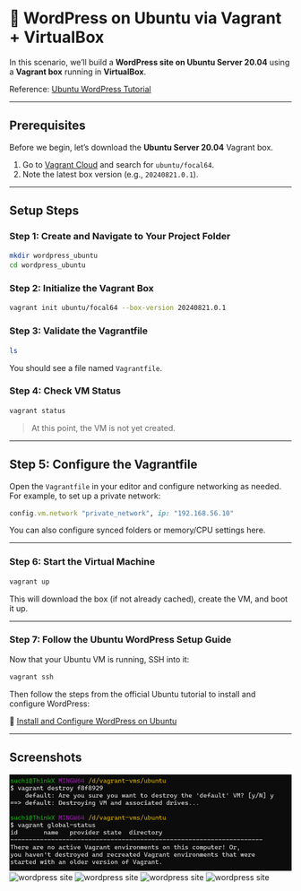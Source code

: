 # 🐧 WordPress on Ubuntu via Vagrant + VirtualBox

In this scenario, we’ll build a **WordPress site on Ubuntu Server 20.04** using a **Vagrant box** running in **VirtualBox**.

 Reference: [Ubuntu WordPress Tutorial](https://ubuntu.com/tutorials/install-and-configure-wordpress#1-overview)

---

##  Prerequisites

Before we begin, let’s download the **Ubuntu Server 20.04** Vagrant box.

1. Go to [Vagrant Cloud](https://portal.cloud.hashicorp.com/vagrant/discover?query=) and search for `ubuntu/focal64`.
2. Note the latest box version (e.g., `20240821.0.1`).

---

##  Setup Steps

### Step 1: Create and Navigate to Your Project Folder

```bash
mkdir wordpress_ubuntu
cd wordpress_ubuntu
```

### Step 2: Initialize the Vagrant Box

```bash
vagrant init ubuntu/focal64 --box-version 20240821.0.1
```

### Step 3: Validate the Vagrantfile

```bash
ls
```

You should see a file named `Vagrantfile`.

### Step 4: Check VM Status

```bash
vagrant status
```

> At this point, the VM is not yet created.

---

##  Step 5: Configure the Vagrantfile

Open the `Vagrantfile` in your editor and configure networking as needed. For example, to set up a private network:

```ruby
config.vm.network "private_network", ip: "192.168.56.10"
```

You can also configure synced folders or memory/CPU settings here.

---

### Step 6: Start the Virtual Machine

```bash
vagrant up
```

This will download the box (if not already cached), create the VM, and boot it up.

---

### Step 7: Follow the Ubuntu WordPress Setup Guide

Now that your Ubuntu VM is running, SSH into it:

```bash
vagrant ssh
```

Then follow the steps from the official Ubuntu tutorial to install and configure WordPress:

🔗 [Install and Configure WordPress on Ubuntu](https://ubuntu.com/tutorials/install-and-configure-wordpress#1-overview)

---

## Screenshots 

![wordpress site](image-2.png)
![wordpress site](image-3.png)
![wordpress site](image-4.png)
![wordpress site](image-5.png)
![wordpress site](image-6.png)